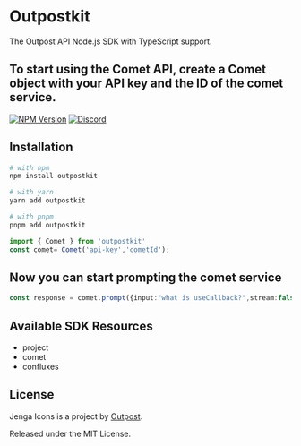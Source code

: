 # Outpostkit

The Outpost API Node.js SDK with TypeScript support.

## To start using the Comet API, create a Comet object with your API key and the ID of the comet service.

[![NPM Version](https://img.shields.io/npm/v/@jengaicons/react.svg?style=flat)](https://www.npmjs.com/package/@jengaicons/react)
[![Discord](https://img.shields.io/discord/793832892781690891?color=7389D8&label=chat%20on%20Discord&logo=Discord&logoColor=ffffff)](https://discord.gg/sHnHPnAPZj)

## Installation

```sh
# with npm
npm install outpostkit

# with yarn
yarn add outpostkit

# with pnpm
pnpm add outpostkit
```

```ts
import { Comet } from 'outpostkit' 
const comet= Comet('api-key','cometId');
```

## Now you can start prompting the comet service

```ts
const response = comet.prompt({input:"what is useCallback?",stream:false});
```


## Available SDK Resources
- project
- comet
- confluxes

## License

Jenga Icons is a project by [Outpost](https://outpost.run).

Released under the MIT License.